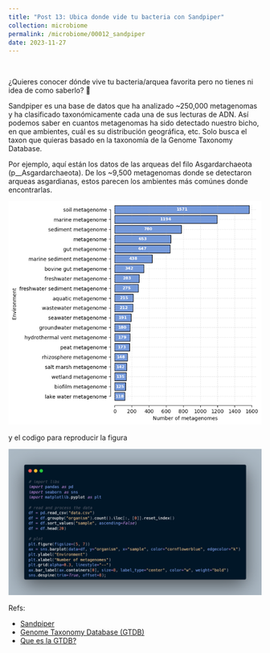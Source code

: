 ```yaml
---
title: "Post 13: Ubica donde vide tu bacteria con Sandpiper"
collection: microbiome
permalink: /microbiome/00012_sandpiper
date: 2023-11-27
---
```


&nbsp;

¿Quieres conocer dónde vive tu bacteria/arquea favorita pero no tienes ni idea de como saberlo? 🧐

Sandpiper es una base de datos que ha analizado ~250,000 metagenomas y ha clasificado taxonómicamente cada una de sus lecturas de ADN. Así podemos saber en cuantos metagenomas ha sido detectado nuestro bicho, en que ambientes, cuál es su distribución geográfica, etc. Solo busca el taxon que quieras basado en la taxonomía de la Genome Taxonomy Database.

Por ejemplo, aquí están los datos de las arqueas del filo Asgardarchaeota (p__Asgardarchaeota). De los ~9,500 metagenomas donde se detectaron arqueas asgardianas, estos parecen los ambientes más comúnes donde encontrarlas.

![euk](/images/microbiome/00013_sand.png)

y el codigo para reproducir la figura

![euk](/images/microbiome/00013_sand2.png)

Refs:
* [Sandpiper](https://sandpiper.qut.edu.au/)
* [Genome Taxonomy Database (GTDB)](https://gtdb.ecogenomic.org/tree)
* [Que es la GTDB?](https://youtu.be/TyLF03w8lRE?si=eDHiiMs3XKXH26qF&t=3156)



